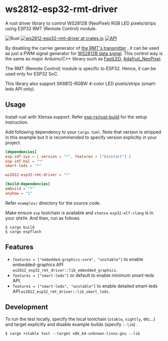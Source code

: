 # ws2812-esp32-rmt-driver

A rust driver library to control WS2812B (NeoPixel) RGB LED pixels/strips using ESP32 RMT (Remote Control) module.

![Rust](https://github.com/cat-in-136/ws2812-esp32-rmt-driver/workflows/Rust/badge.svg)
[![ws2812-esp32-rmt-driver at crates.io](https://img.shields.io/crates/v/ws2812-esp32-rmt-driver.svg)](https://crates.io/crates/ws2812-esp32-rmt-driver)
[![API](https://docs.rs/ws2812-esp32-rmt-driver/badge.svg)](https://docs.rs/ws2812-esp32-rmt-driver)

By disabling the carrier generator of [the RMT's transmitter][rmt]
, it can be used as just a PWM signal generator for [WS2812B data signal][ws2812b-datasheet]. This control way is the
same as major Arduino/C++ library such as [FastLED](https://github.com/FastLED/FastLED),
[Adafruit_NeoPixel](https://github.com/adafruit/Adafruit_NeoPixel).

The RMT (Remote Control) module is specific to ESP32. Hence, it can be used only for ESP32 SoC.

This library also support SK6812-RGBW 4-color LED pixels/strips (smart-leds API only).

[rmt]: https://docs.espressif.com/projects/esp-idf/en/latest/esp32/api-reference/peripherals/rmt.html

[ws2812b-datasheet]: https://cdn-shop.adafruit.com/datasheets/WS2812B.pdf

## Usage

Install rust with Xtensa support. Refer [esp-rs/rust-build](https://github.com/esp-rs/rust-build) for the setup
instruction.

Add following dependency to your `Cargo.toml`. Note that version is stripped in this example but it is recommended to
specify version explicitly in your project.

```toml
[dependencies]
esp-idf-sys = { version = "*", features = ["binstart"] }
esp-idf-hal = "*"
smart-leds = "*"

ws2812-esp32-rmt-driver = "*"

[build-dependencies]
embuild = "*"
anyhow = "1"
```

Refer `examples/` directory for the source code.

Make ensure `esp` toolchain is available and `xtensa-esp32-elf-clang` is in your `$PATH`. And then, run as follows

```console
$ cargo build
$ cargo espflash
```

## Features

* `features = ["embedded-graphics-core", "unstable"]` to enable embedded-graphics
  API `ws2812_esp32_rmt_driver::lib_embedded_graphics`.
* `features = ["smart-leds"]` or default to enable minimum smart-leds API.
* `features = ["smart-leds", "unstable"]` to enable detailed smart-leds API `ws2812_esp32_rmt_driver::lib_smart_leds`.

## Development

To run the test locally, specify the local toolchain (`stable`, `nightly`, etc...) and target explicitly and disable
example builds (specify `--lib`)
.

```console
$ cargo +stable test --target x86_64-unknown-linux-gnu --lib
```

